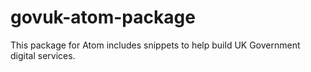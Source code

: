 # govuk-atom-package
This package for Atom includes snippets to help build UK Government digital services.
